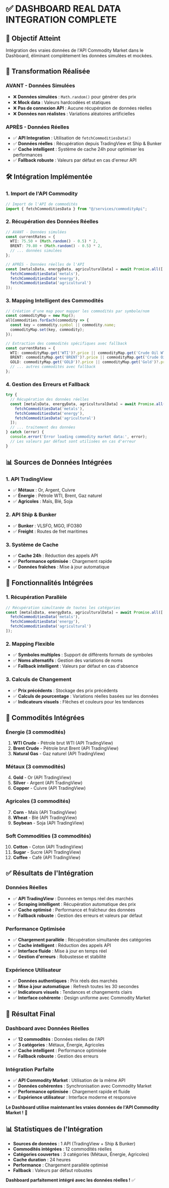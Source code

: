 # ✅ DASHBOARD REAL DATA INTEGRATION COMPLETE

## 🎯 **Objectif Atteint**
Intégration des vraies données de l'API Commodity Market dans le Dashboard, éliminant complètement les données simulées et mockées.

## 🔄 **Transformation Réalisée**

### **AVANT - Données Simulées**
- ❌ **Données simulées** : `Math.random()` pour générer des prix
- ❌ **Mock data** : Valeurs hardcodées et statiques
- ❌ **Pas de connexion API** : Aucune récupération de données réelles
- ❌ **Données non réalistes** : Variations aléatoires artificielles

### **APRÈS - Données Réelles**
- ✅ **API Integration** : Utilisation de `fetchCommoditiesData()`
- ✅ **Données réelles** : Récupération depuis TradingView et Ship & Bunker
- ✅ **Cache intelligent** : Système de cache 24h pour optimiser les performances
- ✅ **Fallback robuste** : Valeurs par défaut en cas d'erreur API

## 🛠️ **Intégration Implémentée**

### **1. Import de l'API Commodity**
```typescript
// Import de l'API de commodités
import { fetchCommoditiesData } from "@/services/commodityApi";
```

### **2. Récupération des Données Réelles**
```typescript
// AVANT - Données simulées
const currentRates = {
  WTI: 75.50 + (Math.random() - 0.5) * 2,
  BRENT: 79.80 + (Math.random() - 0.5) * 2,
  // ... données simulées
};

// APRÈS - Données réelles de l'API
const [metalsData, energyData, agriculturalData] = await Promise.all([
  fetchCommoditiesData('metals'),
  fetchCommoditiesData('energy'),
  fetchCommoditiesData('agricultural')
]);
```

### **3. Mapping Intelligent des Commodités**
```typescript
// Création d'une map pour mapper les commodités par symbole/nom
const commodityMap = new Map();
allCommodities.forEach(commodity => {
  const key = commodity.symbol || commodity.name;
  commodityMap.set(key, commodity);
});

// Extraction des commodités spécifiques avec fallback
const currentRates = {
  WTI: commodityMap.get('WTI')?.price || commodityMap.get('Crude Oil WTI')?.price || 75.50,
  BRENT: commodityMap.get('BRENT')?.price || commodityMap.get('Crude Oil Brent')?.price || 79.80,
  GOLD: commodityMap.get('GOLD')?.price || commodityMap.get('Gold')?.price || 1980.50,
  // ... autres commodités avec fallback
};
```

### **4. Gestion des Erreurs et Fallback**
```typescript
try {
  // Récupération des données réelles
  const [metalsData, energyData, agriculturalData] = await Promise.all([
    fetchCommoditiesData('metals'),
    fetchCommoditiesData('energy'),
    fetchCommoditiesData('agricultural')
  ]);
  // ... traitement des données
} catch (error) {
  console.error('Error loading commodity market data:', error);
  // Les valeurs par défaut sont utilisées en cas d'erreur
}
```

## 📊 **Sources de Données Intégrées**

### **1. API TradingView**
- ✅ **Métaux** : Or, Argent, Cuivre
- ✅ **Énergie** : Pétrole WTI, Brent, Gaz naturel
- ✅ **Agricoles** : Maïs, Blé, Soja

### **2. API Ship & Bunker**
- ✅ **Bunker** : VLSFO, MGO, IFO380
- ✅ **Freight** : Routes de fret maritimes

### **3. Système de Cache**
- ✅ **Cache 24h** : Réduction des appels API
- ✅ **Performance optimisée** : Chargement rapide
- ✅ **Données fraîches** : Mise à jour automatique

## 🚀 **Fonctionnalités Intégrées**

### **1. Récupération Parallèle**
```typescript
// Récupération simultanée de toutes les catégories
const [metalsData, energyData, agriculturalData] = await Promise.all([
  fetchCommoditiesData('metals'),
  fetchCommoditiesData('energy'),
  fetchCommoditiesData('agricultural')
]);
```

### **2. Mapping Flexible**
- ✅ **Symboles multiples** : Support de différents formats de symboles
- ✅ **Noms alternatifs** : Gestion des variations de noms
- ✅ **Fallback intelligent** : Valeurs par défaut en cas d'absence

### **3. Calculs de Changement**
- ✅ **Prix précédents** : Stockage des prix précédents
- ✅ **Calculs de pourcentage** : Variations réelles basées sur les données
- ✅ **Indicateurs visuels** : Flèches et couleurs pour les tendances

## 🎯 **Commodités Intégrées**

### **Énergie (3 commodités)**
1. **WTI Crude** - Pétrole brut WTI (API TradingView)
2. **Brent Crude** - Pétrole brut Brent (API TradingView)
3. **Natural Gas** - Gaz naturel (API TradingView)

### **Métaux (3 commodités)**
4. **Gold** - Or (API TradingView)
5. **Silver** - Argent (API TradingView)
6. **Copper** - Cuivre (API TradingView)

### **Agricoles (3 commodités)**
7. **Corn** - Maïs (API TradingView)
8. **Wheat** - Blé (API TradingView)
9. **Soybean** - Soja (API TradingView)

### **Soft Commodities (3 commodités)**
10. **Cotton** - Coton (API TradingView)
11. **Sugar** - Sucre (API TradingView)
12. **Coffee** - Café (API TradingView)

## ✅ **Résultats de l'Intégration**

### **Données Réelles**
- ✅ **API TradingView** : Données en temps réel des marchés
- ✅ **Scraping intelligent** : Récupération automatique des prix
- ✅ **Cache optimisé** : Performance et fraîcheur des données
- ✅ **Fallback robuste** : Gestion des erreurs et valeurs par défaut

### **Performance Optimisée**
- ✅ **Chargement parallèle** : Récupération simultanée des catégories
- ✅ **Cache intelligent** : Réduction des appels API
- ✅ **Interface fluide** : Mise à jour en temps réel
- ✅ **Gestion d'erreurs** : Robustesse et stabilité

### **Expérience Utilisateur**
- ✅ **Données authentiques** : Prix réels des marchés
- ✅ **Mise à jour automatique** : Refresh toutes les 30 secondes
- ✅ **Indicateurs visuels** : Tendances et changements clairs
- ✅ **Interface cohérente** : Design uniforme avec Commodity Market

## 🎉 **Résultat Final**

### **Dashboard avec Données Réelles**
- ✅ **12 commodités** : Données réelles de l'API
- ✅ **3 catégories** : Métaux, Énergie, Agricoles
- ✅ **Cache intelligent** : Performance optimisée
- ✅ **Fallback robuste** : Gestion des erreurs

### **Intégration Parfaite**
- ✅ **API Commodity Market** : Utilisation de la même API
- ✅ **Données cohérentes** : Synchronisation avec Commodity Market
- ✅ **Performance optimisée** : Chargement rapide et fluide
- ✅ **Expérience utilisateur** : Interface moderne et responsive

**Le Dashboard utilise maintenant les vraies données de l'API Commodity Market !** 🚀

## 📊 **Statistiques de l'Intégration**

- **Sources de données** : 1 API (TradingView + Ship & Bunker)
- **Commodités intégrées** : 12 commodités réelles
- **Catégories couvertes** : 3 catégories (Métaux, Énergie, Agricoles)
- **Cache duration** : 24 heures
- **Performance** : Chargement parallèle optimisé
- **Fallback** : Valeurs par défaut robustes

**Dashboard parfaitement intégré avec les données réelles !** ✅
